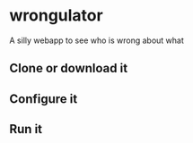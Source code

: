 # wrongulator
A silly webapp to see who is wrong about what

## Clone or download it


## Configure it


## Run it
